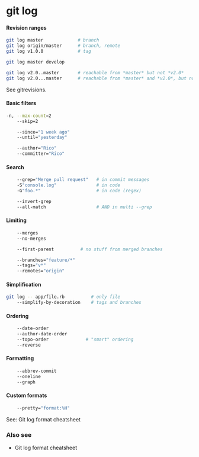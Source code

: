 # git log

#### Revision ranges

```bash
git log master             # branch
git log origin/master      # branch, remote
git log v1.0.0             # tag

git log master develop

git log v2.0..master       # reachable from *master* but not *v2.0*
git log v2.0...master      # reachable from *master* and *v2.0*, but not both
```

See gitrevisions.

#### Basic filters

```bash
-n, --max-count=2
    --skip=2
```

```bash
    --since="1 week ago"
    --until="yesterday"
```

```bash
    --author="Rico"
    --committer="Rico"
```

#### Search

```bash
    --grep="Merge pull request"   # in commit messages
    -S"console.log"               # in code
    -G"foo.*"                     # in code (regex)
```

```bash
    --invert-grep
    --all-match                   # AND in multi --grep
```

#### Limiting

```bash
    --merges
    --no-merges
```

```bash
    --first-parent          # no stuff from merged branches
```

```bash
    --branches="feature/*"
    --tags="v*"
    --remotes="origin"
```

#### Simplification

```bash
git log -- app/file.rb          # only file
    --simplify-by-decoration    # tags and branches
```

#### Ordering

```bash
    --date-order
    --author-date-order
    --topo-order              # "smart" ordering
    --reverse
```

#### Formatting

```bash
    --abbrev-commit
    --oneline
    --graph
```

#### Custom formats

```bash
    --pretty="format:%H"
```

See: Git log format cheatsheet

### Also see

- Git log format cheatsheet
